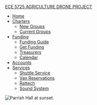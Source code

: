 <!DOCTYPE html>
<html>
  
<head>
  <meta charset="utf-8">
  <meta http-equiv="X-UA-Compatible" content="IE=edge">
   <a href="#">ECE 5725 AGRICULTURE DRONE PROJECT </a> 
  <link rel="stylesheet" type="text/css" href="css/menu.css">
</head>

<body>
  <nav>
    <ul class="fade-menu">
      <li>
        <a href="#">Home</a>
      </li>
      <li>
        <a href="#">Charters</a>
        <ul>
          <li><a href="#">New Groups</a></li>
          <li><a href="#">Current Groups</a></li>
        </ul>
        </li>
      <li>
        <a href="#">Funding</a>
        <ul>
          <li><a href="#">Funding Guide</a></li>
          <li><a href="#">Get Funding</a></li>
          <li><a href="#">Treasurers</a></li>
          <li><a href="#">Calendar</a></li>
        </ul>
      </li>
      <li>
        <a href="#">Accounts</a>
      </li>
      <li>
        <a href="#">Services</a>
        <ul>
          <li><a href="#">Shuttle Service</a></li>
          <li><a href="#">Van Reservations</a></li>
          <li><a href="#">Rattech</a></li>
          <li><a href="#">Sound System</a></li>
        </ul>
      </li>
    </ul>
  </nav>
  <div>
    <img src="parrish.jpg" alt="Parrish Hall at sunset.">
  </div>
</body>
</html>
